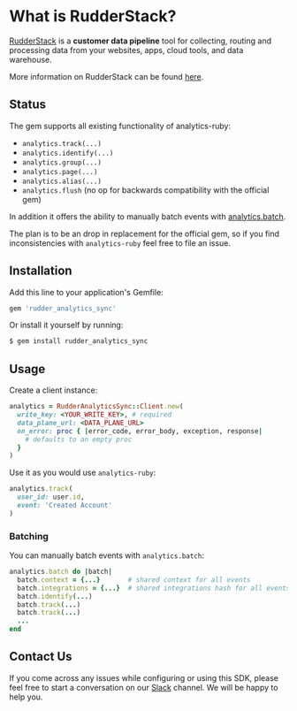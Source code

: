 # What is RudderStack?

[RudderStack](https://rudderstack.com/) is a **customer data pipeline** tool for collecting, routing and processing data from your websites, apps, cloud tools, and data warehouse.

More information on RudderStack can be found [here](https://github.com/rudderlabs/rudder-server).

## Status

The gem supports all existing functionality of analytics-ruby:

- `analytics.track(...)`
- `analytics.identify(...)`
- `analytics.group(...)`
- `analytics.page(...)`
- `analytics.alias(...)`
- `analytics.flush` (no op for backwards compatibility with the official gem)

In addition it offers the ability to manually batch events with [analytics.batch](#batching).

The plan is to be an drop in replacement for the official gem, so if you find inconsistencies with `analytics-ruby` feel free to file an issue.

## Installation

Add this line to your application's Gemfile:

```ruby
gem 'rudder_analytics_sync'
```

Or install it yourself by running:

```sh
$ gem install rudder_analytics_sync
```

## Usage

Create a client instance:

```ruby
analytics = RudderAnalyticsSync::Client.new(
  write_key: <YOUR_WRITE_KEY>, # required
  data_plane_url: <DATA_PLANE_URL>
  on_error: proc { |error_code, error_body, exception, response|
    # defaults to an empty proc
  }
)
```

Use it as you would use `analytics-ruby`:

```ruby
analytics.track(
  user_id: user.id,
  event: 'Created Account'
)
```

### Batching

You can manually batch events with `analytics.batch`:

```ruby
analytics.batch do |batch|
  batch.context = {...}       # shared context for all events
  batch.integrations = {...}  # shared integrations hash for all events
  batch.identify(...)
  batch.track(...)
  batch.track(...)
  ...
end
```

## Contact Us
If you come across any issues while configuring or using this SDK, please feel free to start a conversation on our [Slack](https://resources.rudderstack.com/join-rudderstack-slack) channel. We will be happy to help you.
